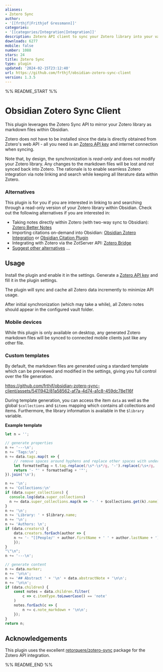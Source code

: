 ```yaml
---
aliases:
- Zotero Sync
author:
- '[[frthjf|Frithjof Gressmann]]'
categories:
- '[[categories/Integration|Integration]]'
description: Zotero API client to sync your Zotero library into your vault
downloads: 6277
mobile: false
number: 1088
stars: 24
title: Zotero Sync
type: plugin
updated: '2024-02-15T23:12:40'
url: https://github.com/frthjf/obsidian-zotero-sync-client
version: 1.3.5
---
```


%% README_START %%

# Obsidian Zotero Sync Client

This plugin leverages the Zotero Sync API to mirror your Zotero library as markdown files within Obsidian.

Zotero does not have to be installed since the data is directly obtained from Zotero's web API - all you need is an [Zotero API key](https://www.zotero.org/settings/keys/new) and internet connection when syncing.

Note that, by design, the synchronization is *read-only* and does not modify your Zotero library. Any changes to the markdown files will be lost and *not* synced back into Zotero. The rationale is to enable seamless Zotero integration via note linking and search while keeping all literature data within Zotero.

### Alternatives

This plugin is for you if you are interested in linking to and searching through a read-only version of your Zotero library within Obsidian. Check out the following alternatives if you are interested in:

- Taking notes directly within Zotero (with two-way sync to Obsidian): [Zotero Better Notes](https://github.com/windingwind/zotero-better-notes)
- Importing citations on-demand into Obsidian: [Obsidian Zotero Integration](https://github.com/mgmeyers/obsidian-zotero-integration) or [Obsidian Citation Plugin](https://github.com/hans/obsidian-citation-plugin)
- Integrating with Zotero via the ZotServer API: [Zotero Bridge](https://github.com/vanakat/zotero-bridge)
- [Suggest other alternatives](https://github.com/frthjf/obsidian-zotero-sync-client/issues) ...


## Usage

Install the plugin and enable it in the settings. Generate a [Zotero API key](https://www.zotero.org/settings/keys/new) and fill it in the plugin settings.

The plugin will sync and cache all Zotero data incremently to minimize API usage.

After initial synchronization (which may take a while), all Zotero notes should appear in the configured vault folder.

### Mobile devices

While this plugin is only available on desktop, any generated Zotero markdown files will be synced to connected mobile clients just like any other file.

### Custom templates

By default, the markdown files are generated using a standard template which can be previewed and modified in the settings, giving you full control over the file generation.

https://github.com/frthjf/obsidian-zotero-sync-client/assets/5411942/81a58562-af7a-4d74-a1c8-459dc78e116f

During template generation, you can access the item `data` as well as the global `$collections` and `$items` mapping which contains all collections and items. Furthermore, the library information is available in the `$library` variable.

**Example template**

```js
let n = '';

// generate properties
n += '---\n';
n += 'Tags:\n';
n += data.tags.map(t => {
    // remove spaces around hyphens and replace other spaces with underscores
    let formattedTag = t.tag.replace(/\s*-\s*/g, '-').replace(/\s+/g, '_');
    return '- "' + formattedTag + '"';
}).join('\n');

n += '\n';
n += 'Collections:\n'
if (data.super_collections) {
  console.log(data.super_collections)
  n += data.super_collections.map(k => '- ' + $collections.get(k).name).join('\n');
}
n += '\n';
n += 'Library: ' + $library.name;
n += '\n';
n += 'Authors: \n';
if (data.creators) {
	data.creators.forEach(author => {
	n += '- "[[People/' + author.firstName + ' ' + author.lastName + ']]"\n'; 
	});
}
"\"\n";
n += '---\n';

// generate content
n += data.marker;
n += '\n\n';
n += '## Abstract ' + '\n' + data.abstractNote + '\n\n';
n += '\n\n';
if (data.children) {
	const notes = data.children.filter(
		c => c.itemType.toLowerCase() == 'note'
	)
	notes.forEach(c => {
		n += c.note_markdown + '\n\n';
	});
}
return n;
```

## Acknowledgements

This plugin uses the excellent [retorquere/zotero-sync](https://github.com/retorquere/zotero-sync) package for the Zotero API integration.



%% README_END %%